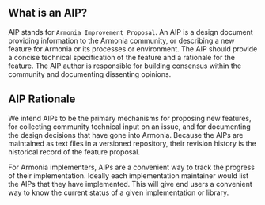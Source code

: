 ## What is an AIP?

AIP stands for `Armonia Improvement Proposal`. An AIP is a design document providing information to the Armonia community, or describing a new feature for Armonia or its processes or environment. The AIP should provide a concise technical specification of the feature and a rationale for the feature. The AIP author is responsible for building consensus within the community and documenting dissenting opinions.

## AIP Rationale

We intend AIPs to be the primary mechanisms for proposing new features, for collecting community technical input on an issue, and for documenting the design decisions that have gone into Armonia. Because the AIPs are maintained as text files in a versioned repository, their revision history is the historical record of the feature proposal.

For Armonia implementers, AIPs are a convenient way to track the progress of their implementation. Ideally each implementation maintainer would list the AIPs that they have implemented. This will give end users a convenient way to know the current status of a given implementation or library.

